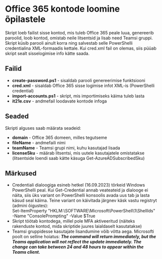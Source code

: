 # Office 365 kontode loomine õpilastele

Skript loeb failist sisse kontod, mis tuleb Office 365 peale luua, genereerib paroolid, loob kontod, omistab neile litsentsid ja lisab need Teamsi gruppi. Skript küsib parooli ainult korra ning salvestab selle PowerShelli credentialina XML-formaadis kettale. Kui cred.xml fail on olemas, siis püüab skript sealt sisselogimise info kätte saada.

## Failid

- **create-password.ps1** - sisaldab parooli genereerimise funktsiooni
- **cred.xml** - sisaldab Office 365 sisse logimise infot XML-is (PowerShelli credential)
- **import-accounts.ps1** - skript, mis importimiseks käima tuleb lasta
- **it21e.csv** - andmefail loodavate kontode infoga

## Seaded

Skripti alguses saab määrata seadeid:

- **domain** - Office 365 domeen, milles tegutseme
- **fileName** - andmefaili nimi
- **teamName** - Teamsi grupi nimi, kuhu kasutajad lisada
- **licenseSku** - määrab litsentsi, mis uutele kasutajatele omistatakse (litsentside loendi saab kätte käsuga Get-AzureADSubscribedSku)

## Märkused

- Credentiali dialoogiga esineb hetkel (16.09.2023) tõrkeid Windows PowerShelli peal. Kui Get-Credential annab veateateid ja dialooge ei näita, siis üks variant on PowerShelli konsoolis avada uus tab ja lasta käsud seal käima. Teine variant on käivitada järgnev käsk vastu registryt (admini õigustes):  
Set-ItemProperty "HKLM:\SOFTWARE\Microsoft\PowerShell\1\ShellIds" -Name "ConsolePrompting" -Value $True
- Skript töötab kontodega, millel pole MFA aktiveeritud (näiteks rakenduste kontod, mida skriptide juures laialdaselt kasutatakse)
- Teamsi gruppidesse kasutajate lisandumine võib võtta aega. Microsofti poolt on selline hoiatus: ***The command will return immediately, but the Teams application will not reflect the update immediately. The change can take between 24 and 48 hours to appear within the Teams client.***